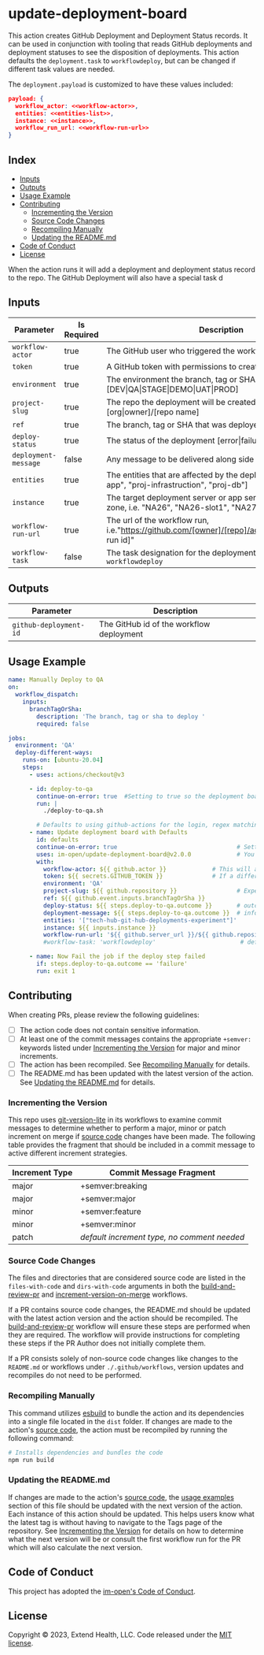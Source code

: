 # update-deployment-board

This action creates GitHub Deployment and Deployment Status records.  It can be used in conjunction with tooling that reads GitHub deployments and deployment statuses to see the disposition of deployments.  This action defaults the `deployment.task` to `workflowdeploy`, but can be changed if different task values are needed.

The `deployment.payload` is customized to have these values included:
```json
payload: {
  workflow_actor: <<workflow-actor>>,
  entities: <<entities-list>>,
  instance: <<instance>>,
  workflow_run_url: <<workflow-run-url>>
}
```

## Index <!-- omit in toc -->

- [Inputs](#inputs)
- [Outputs](#outputs)
- [Usage Example](#usage-example)
- [Contributing](#contributing)
  - [Incrementing the Version](#incrementing-the-version)
  - [Source Code Changes](#source-code-changes)
  - [Recompiling Manually](#recompiling-manually)
  - [Updating the README.md](#updating-the-readmemd)
- [Code of Conduct](#code-of-conduct)
- [License](#license)

When the action runs it will add a deployment and deployment status record to the repo.  The GitHub Deployment will also have a special task d

## Inputs

| Parameter            | Is Required | Description                                                                                               |
| -------------------- | ----------- | --------------------------------------------------------------------------------------------------------- |
| `workflow-actor`     | true        | The GitHub user who triggered the workflow                                                                |
| `token`              | true        | A GitHub token with permissions to create and update issues                                               |
| `environment`        | true        | The environment the branch, tag or SHA was deployed to, i.e. [DEV\|QA\|STAGE\|DEMO\|UAT\|PROD]            |
| `project-slug`       | true        | The repo the deployment will be created in, i.e. [org\|owner]/[repo name]                                 |
| `ref`                | true        | The branch, tag or SHA that was deployed                                                                  |
| `deploy-status`      | true        | The status of the deployment [error\|failure\|success]                                                    |
| `deployment-message` | false       | Any message to be delivered along side of the status                                                      |
| `entities`           | true        | The entities that are affected by the deployment, i.e. ["proj-app", "proj-infrastruction", "proj-db"]     |
| `instance`           | true        | The target deployment server or app service and availability zone, i.e. "NA26", "NA26-slot1", "NA27-blue" |
| `workflow-run-url`   | true        | The url of the workflow run, i.e."https://github.com/[owner]/[repo]/actions/runs/[workflow run id]"       |
| `workflow-task`      | false       | The task designation for the deployment, defaults to `workflowdeploy`                                     |

## Outputs

| Parameter              | Description                              |
| ---------------------- | ---------------------------------------- |
| `github-deployment-id` | The GitHub id of the workflow deployment |

## Usage Example

```yml
name: Manually Deploy to QA
on:
  workflow_dispatch:
    inputs:
      branchTagOrSha:
        description: 'The branch, tag or sha to deploy '
        required: false

jobs:
  environment: 'QA'
  deploy-different-ways:
    runs-on: [ubuntu-20.04]
    steps:
      - uses: actions/checkout@v3

      - id: deploy-to-qa
        continue-on-error: true  #Setting to true so the deployment board can be updated, even if this fails
        run: |
          ./deploy-to-qa.sh

        # Defaults to using github-actions for the login, regex matching to determine the ref-type and times shown in UTC
      - name: Update deployment board with Defaults
        id: defaults
        continue-on-error: true                                  # Setting to true so the job doesn't fail if updating the board fails.
        uses: im-open/update-deployment-board@v2.0.0             # You may also reference just the major or major.minor version
        with:
          workflow-actor: ${{ github.actor }}             # This will add the user who kicked off the workflow to the deployment payload
          token: ${{ secrets.GITHUB_TOKEN }}              # If a different token is used, update github-login with the corresponding account
          environment: 'QA'
          project-slug: ${{ github.repository }}                 # Expects [org|owner]/[repo name]
          ref: ${{ github.event.inputs.branchTagOrSha }}
          deploy-status: ${{ steps.deploy-to-qa.outcome }}       # outcome is the result of the step before continue-on-error is applied, i.e. [error|failure|success]
          deployment-message: ${{ steps.deploy-to-qa.outcome }}  # information that may add supporting information to the status/result
          entities: '["tech-hub-git-hub-deployments-experiment"]'
          instance: ${{ inputs.instance }}
          workflow-run-url: '${{ github.server_url }}/${{ github.repository }}/actions/runs/${{ github.run_id }}'
          #workflow-task: 'workflowdeploy'                        # defaults to workflowdeploy

      - name: Now Fail the job if the deploy step failed
        if: steps.deploy-to-qa.outcome == 'failure'
        run: exit 1
```

## Contributing

When creating PRs, please review the following guidelines:

- [ ] The action code does not contain sensitive information.
- [ ] At least one of the commit messages contains the appropriate `+semver:` keywords listed under [Incrementing the Version] for major and minor increments.
- [ ] The action has been recompiled.  See [Recompiling Manually] for details.
- [ ] The README.md has been updated with the latest version of the action.  See [Updating the README.md] for details.

### Incrementing the Version

This repo uses [git-version-lite] in its workflows to examine commit messages to determine whether to perform a major, minor or patch increment on merge if [source code] changes have been made.  The following table provides the fragment that should be included in a commit message to active different increment strategies.

| Increment Type | Commit Message Fragment                     |
| -------------- | ------------------------------------------- |
| major          | +semver:breaking                            |
| major          | +semver:major                               |
| minor          | +semver:feature                             |
| minor          | +semver:minor                               |
| patch          | *default increment type, no comment needed* |

### Source Code Changes

The files and directories that are considered source code are listed in the `files-with-code` and `dirs-with-code` arguments in both the [build-and-review-pr] and [increment-version-on-merge] workflows.

If a PR contains source code changes, the README.md should be updated with the latest action version and the action should be recompiled.  The [build-and-review-pr] workflow will ensure these steps are performed when they are required.  The workflow will provide instructions for completing these steps if the PR Author does not initially complete them.

If a PR consists solely of non-source code changes like changes to the `README.md` or workflows under `./.github/workflows`, version updates and recompiles do not need to be performed.

### Recompiling Manually

This command utilizes [esbuild] to bundle the action and its dependencies into a single file located in the `dist` folder.  If changes are made to the action's [source code], the action must be recompiled by running the following command:

```sh
# Installs dependencies and bundles the code
npm run build
```

### Updating the README.md

If changes are made to the action's [source code], the [usage examples] section of this file should be updated with the next version of the action.  Each instance of this action should be updated.  This helps users know what the latest tag is without having to navigate to the Tags page of the repository.  See [Incrementing the Version] for details on how to determine what the next version will be or consult the first workflow run for the PR which will also calculate the next version.

## Code of Conduct

This project has adopted the [im-open's Code of Conduct](https://github.com/im-open/.github/blob/main/CODE_OF_CONDUCT.md).

## License

Copyright &copy; 2023, Extend Health, LLC. Code released under the [MIT license](LICENSE).

<!-- Links -->
[Incrementing the Version]: #incrementing-the-version
[Recompiling Manually]: #recompiling-manually
[Updating the README.md]: #updating-the-readmemd
[source code]: #source-code-changes
[usage examples]: #usage-examples
[build-and-review-pr]: ./.github/workflows/build-and-review-pr.yml
[increment-version-on-merge]: ./.github/workflows/increment-version-on-merge.yml
[esbuild]: https://esbuild.github.io/getting-started/#bundling-for-node
[git-version-lite]: https://github.com/im-open/git-version-lite
[the board]: https://github.com/im-open/update-deployment-board/projects/1
[cleanup-deployment-board]: https://github.com/im-open/cleanup-deployment-board
